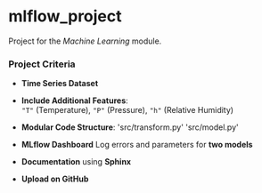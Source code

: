 # mlflow_project

Project for the *Machine Learning* module.

### Project Criteria

- **Time Series Dataset**
- **Include Additional Features**:  
  `"T"` (Temperature), `"P"` (Pressure), `"h"` (Relative Humidity)
- **Modular Code Structure**:
  'src/transform.py'
  'src/model.py'

- **MLflow Dashboard**
   Log errors and parameters for **two models**
- **Documentation** using **Sphinx**
- **Upload on GitHub**

